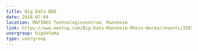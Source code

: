 ```yaml
---
title: Big Data BBQ
date: 2018-07-04
location: MAFINEX Technologiezentrum, Mannheim
link: https://www.meetup.com/Big-Data-Mannheim-Rhein-Neckar/events/250368279/
usergroup: bigdatama
type: usergroup
---
```

